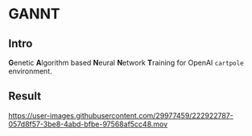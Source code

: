 # GANNT
## Intro
**G**enetic **A**lgorithm based **N**eural **N**etwork **T**raining for OpenAI `cartpole` environment.

## Result
https://user-images.githubusercontent.com/29977459/222922787-057d8f57-3be8-4abd-bfbe-97568af5cc48.mov

